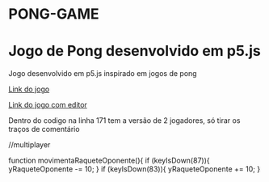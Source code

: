 # PONG-GAME
<h1>Jogo de Pong desenvolvido em p5.js</h1>

Jogo desenvolvido em p5.js inspirado em jogos de pong

<a href="https://editor.p5js.org/EduT3/full/vT_dRSnxt">Link do jogo</a> 

<a href="https://editor.p5js.org/EduT3/sketches/vT_dRSnxt">Link do jogo com editor</a> 


Dentro do codigo na linha 171 tem a versão de 2 jogadores, só tirar os traços de comentário


//multiplayer

function movimentaRaqueteOponente(){
  if (keyIsDown(87)){
      yRaqueteOponente -= 10;
 }
  if (keyIsDown(83)){
     yRaqueteOponente += 10;
}
